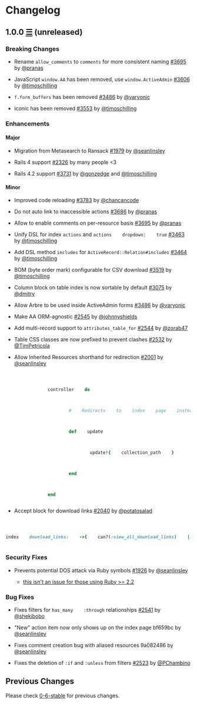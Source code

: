 #    Changelog



##    1.0.0    [☰](https://github.com/activeadmin/activeadmin/compare/v0.6.3...master)    (unreleased)







###    Breaking    Changes







*    Rename    `allow_comments`    to    `comments`    for    more    consistent    naming    [#3695][]    by    [@pranas][]



*    JavaScript    `window.AA`    has    been    removed,    use    `window.ActiveAdmin`    [#3606][]    by    [@timoschilling][]



*    `f.form_buffers`    has    been    removed    [#3486][]    by    [@varyonic][]



*    iconic    has    been    removed    [#3553][]    by    [@timoschilling][]







###    Enhancements







####    Major







*    Migration    from    Metasearch    to    Ransack    [#1979][]    by    [@seanlinsley][]



*    Rails    4    support    [#2326][]    by    many    people    <3



*    Rails    4.2    support    [#3731][]    by    [@gonzedge][]    and    [@timoschilling][]







####    Minor







*    Improved    code    reloading    [#3783][]    by    [@chancancode][]



*    Do    not    auto    link    to    inaccessible    actions    [#3686][]    by    [@pranas][]



*    Allow    to    enable    comments    on    per-resource    basis    [#3695][]    by    [@pranas][]



*    Unify    DSL    for    index    `actions`    and    `actions    dropdown:    true`    [#3463][]    by    [@timoschilling][]



*    Add    DSL    method    `includes`    for    `ActiveRecord::Relation#includes`    [#3464][]    by    [@timoschilling][]



*    BOM    (byte    order    mark)    configurable    for    CSV    download    [#3519][]    by    [@timoschilling][]



*    Column    block    on    table    index    is    now    sortable    by    default    [#3075][]    by    [@dmitry][]



*    Allow    Arbre    to    be    used    inside    ActiveAdmin    forms    [#3486][]    by    [@varyonic][]



*    Make    AA    ORM-agnostic    [#2545][]    by    [@johnnyshields][]



*    Add    multi-record    support    to    `attributes_table_for`    [#2544][]    by    [@zorab47][]



*    Table    CSS    classes    are    now    prefixed    to    prevent    clashes    [#2532][]    by    [@TimPetricola][]



*    Allow    Inherited    Resources    shorthand    for    redirection    [#2001][]    by    [@seanlinsley][]



```ruby



                controller    do



                        #    Redirects    to    index    page    instead    of    rendering    updated    resource



                        def    update



                                update!{    collection_path    }



                        end



                end



```







*    Accept    block    for    download    links    [#2040][]    by    [@potatosalad][]



```ruby



index    download_links:    ->{    can?(:view_all_download_links)    ||    [:pdf]    }



```







###    Security    Fixes







*    Prevents    potential    DOS    attack    via    Ruby    symbols    [#1926][]    by    [@seanlinsley][]



        *    [this    isn't    an    issue    for    those    using    Ruby    >=    2.2](http://rubykaigi.org/2014/presentation/S-NarihiroNakamura)







###    Bug    Fixes







*    Fixes    filters    for    `has_many    :through`    relationships    [#2541][]    by    [@shekibobo][]



*    "New"    action    item    now    only    shows    up    on    the    index    page    bf659bc    by    [@seanlinsley][]



*    Fixes    comment    creation    bug    with    aliased    resources    9a082486    by    [@seanlinsley][]



*    Fixes    the    deletion    of    `:if`    and    `:unless`    from    filters    [#2523][]    by    [@PChambino][]







##    Previous    Changes







Please    check    [0-6-stable](https://github.com/activeadmin/activeadmin/blob/0-6-stable/CHANGELOG.md)    for    previous    changes.







<!---    The    following    link    definition    list    is    generated    by    PimpMyChangelog    --->



[#1926]:    https://github.com/activeadmin/activeadmin/issues/1926



[#1979]:    https://github.com/activeadmin/activeadmin/issues/1979



[#2001]:    https://github.com/activeadmin/activeadmin/issues/2001



[#2040]:    https://github.com/activeadmin/activeadmin/issues/2040



[#2326]:    https://github.com/activeadmin/activeadmin/issues/2326



[#2523]:    https://github.com/activeadmin/activeadmin/issues/2523



[#2532]:    https://github.com/activeadmin/activeadmin/issues/2532



[#2541]:    https://github.com/activeadmin/activeadmin/issues/2541



[#2544]:    https://github.com/activeadmin/activeadmin/issues/2544



[#2545]:    https://github.com/activeadmin/activeadmin/issues/2545



[#3075]:    https://github.com/activeadmin/activeadmin/issues/3075



[#3463]:    https://github.com/activeadmin/activeadmin/issues/3463



[#3464]:    https://github.com/activeadmin/activeadmin/issues/3464



[#3486]:    https://github.com/activeadmin/activeadmin/issues/3486



[#3519]:    https://github.com/activeadmin/activeadmin/issues/3519



[#3553]:    https://github.com/activeadmin/activeadmin/issues/3553



[#3606]:    https://github.com/activeadmin/activeadmin/issues/3606



[#3686]:    https://github.com/activeadmin/activeadmin/issues/3686



[#3695]:    https://github.com/activeadmin/activeadmin/issues/3695



[#3731]:    https://github.com/activeadmin/activeadmin/issues/3731



[#3783]:    https://github.com/activeadmin/activeadmin/issues/3783



[@PChambino]:    https://github.com/PChambino



[@TimPetricola]:    https://github.com/TimPetricola



[@chancancode]:    https://github.com/chancancode



[@dmitry]:    https://github.com/dmitry



[@gonzedge]:    https://github.com/gonzedge



[@johnnyshields]:    https://github.com/johnnyshields



[@potatosalad]:    https://github.com/potatosalad



[@pranas]:    https://github.com/pranas



[@seanlinsley]:    https://github.com/seanlinsley



[@shekibobo]:    https://github.com/shekibobo



[@timoschilling]:    https://github.com/timoschilling



[@varyonic]:    https://github.com/varyonic



[@zorab47]:    https://github.com/zorab47



